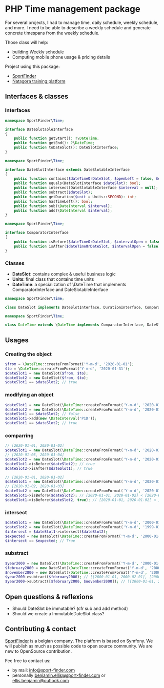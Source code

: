 # PHP Time management package 

For several projects, I had to manage time, daily schedule, weekly schedule, and more. 
I need to be able to describe a weekly schedule and generate concrete timespans from the weekly schedule.

Those class will help:
* building Weekly schedule
* Computing mobile phone usage & pricing details

Project using this package:
* [SportFinder](https://www.sport-finder.com)
* [Natagora training platform](http://formations-nature.be/)

## Interfaces & classes

### Interfaces

````php
namespace SportFinder\Time;

interface DateSlotableInterface
{
    public function getStart(): ?\DateTime;
    public function getEnd(): ?\DateTime;
    public function toDateSlot(): DateSlotInterface;
}
````

````php
namespace SportFinder\Time;

interface DateSlotInterface extends DateSlotableInterface
{
    public function contains($dateTimeOrDateSlot, $openLeft = false, $openRight = false): bool;
    public function equals(DateSlotInterface $dateSlot): bool;
    public function intersect(DateSlotableInterface $interval = null);
    public function subtract($dateSlot);
    public function getDuration($unit = Units::SECOND): int;
    public function hasTimeLeft(): bool;
    public function sub(\DateInterval $interval);
    public function add(\DateInterval $interval);
}
````

````php
namespace SportFinder\Time;

interface ComparatorInterface
{
    public function isBefore($dateTimeOrDateSlot, $intervalOpen = false): bool;
    public function isAfter($dateTimeOrDateSlot, $intervalOpen = false): bool;
}
````

### Classes

* **DateSlot**: contains complex & useful business logic
* **Units**: final class that contains time units
* **DateTime**: a specialization of \DateTime that implements ComparatorInterface and DateSlotableInterface

````php
namespace SportFinder\Time;

class DateSlot implements DateSlotInterface, DurationInterface, ComparatorInterface{}
````

````php
namespace SportFinder\Time;

class DateTime extends \DateTime implements ComparatorInterface, DateSlotableInterface{}
````


## Usages

### Creating the object

````php
$from = \DateTime::createFromFormat('Y-m-d', '2020-01-01');
$to = \DateTime::createFromFormat('Y-m-d', '2020-01-31');
$dateSlot1 = new DateSlot($from, $to);
$dateSlot2 = new DateSlot($from, $to);
$dateSlot1 == $dateSlot2; // true
````

### modifying an object

````php
$dateSlot1 = new DateSlot(\DateTime::createFromFormat('Y-m-d', '2020-01-01'), \DateTime::createFromFormat('Y-m-d', '2020-01-02'));
$dateSlot2 = new DateSlot(\DateTime::createFromFormat('Y-m-d', '2020-01-02'), \DateTime::createFromFormat('Y-m-d', '2020-01-03'));
$dateSlot1 == $dateSlot2; // false
$dateSlot1->add(new \DateInterval('P1D'));
$dateSlot1 == $dateSlot2; // true
````

### comparring

````php
// [2020-01-01, 2020-01-02]
$dateSlot1 = new DateSlot(\DateTime::createFromFormat('Y-m-d', '2020-01-01'), \DateTime::createFromFormat('Y-m-d', '2020-01-02'));
// [2020-01-03, 2020-01-04]
$dateSlot2 = new DateSlot(\DateTime::createFromFormat('Y-m-d', '2020-01-03'), \DateTime::createFromFormat('Y-m-d', '2020-01-04'));
$dateSlot1->isBefore($dateSlot2); // true
$dateSlot2->isAfter($dateSlot1); // true

// [2020-01-01, 2020-01-02]
$dateSlot1 = new DateSlot(\DateTime::createFromFormat('Y-m-d', '2020-01-01'), \DateTime::createFromFormat('Y-m-d', '2020-01-02'));
// [2020-01-02, 2020-01-03]
$dateSlot2 = new DateSlot(\DateTime::createFromFormat('Y-m-d', '2020-01-02'), \DateTime::createFromFormat('Y-m-d', '2020-01-03'));
$dateSlot1->isBefore($dateSlot2); // [2020-01-01, 2020-01-02] < [2020-01-02, 2020-01-03] ? false
$dateSlot1->isBefore($dateSlot2, true); // [2020-01-01, 2020-01-02[ < ]2020-01-02, 2020-01-03] ? true
````

### intersect

````php
$dateSlot1 = new DateSlot(\DateTime::createFromFormat('Y-m-d', '2000-01-01'), \DateTime::createFromFormat('Y-m-d', '2000-01-31'));
$dateSlot2 = new DateSlot(\DateTime::createFromFormat('Y-m-d', '1999-01-01'), \DateTime::createFromFormat('Y-m-d', '2000-01-31'));
$intersect = $dateSlot1->intersect($dateSlot2);
$expected = new DateSlot(\DateTime::createFromFormat('Y-m-d', '2000-01-01'), \DateTime::createFromFormat('Y-m-d', '2000-01-31'));
$intersect == $expected; // True
````

### substract

````php
$year2000 = new DateSlot(\DateTime::createFromFormat('Y-m-d', '2000-01-01'), \DateTime::createFromFormat('Y-m-d', '2000-12-31'));
$february2000 = new DateSlot(\DateTime::createFromFormat('Y-m-d', '2000-02-01'), \DateTime::createFromFormat('Y-m-d', '2000-03-01'));
$november2000 = new DateSlot(\DateTime::createFromFormat('Y-m-d', '2000-11-01'), \DateTime::createFromFormat('Y-m-d', '2000-12-01'));
$year2000->subtract($february2000); // [[2000-01-01, 2000-02-01], [2000-03-01, 2000-12-31]]
$year2000->subtract([$february2000, $november2000]); // [[2000-01-01, 2000-02-01], [2000-03-01, 2000-11-01], [2000-12-01, 2000-12-31]]
````

## Open questions & reflexions

* Should DateSlot be immutable? (cfr sub and add method)
* Should we create a ImmutableDateSlot class?


## Contributing & contact

[SportFinder](https://www.sport-finder.com) is a belgian company. The platform is based on Symfony. 
We will publish as much as possible code to open source community.
We are new to OpenSource contribution.

Fee free to contact us:
* by mail: info@sport-finder.com
* personally benjamin.ellis@sport-finder.com or ellis.benjamin@outlook.com
